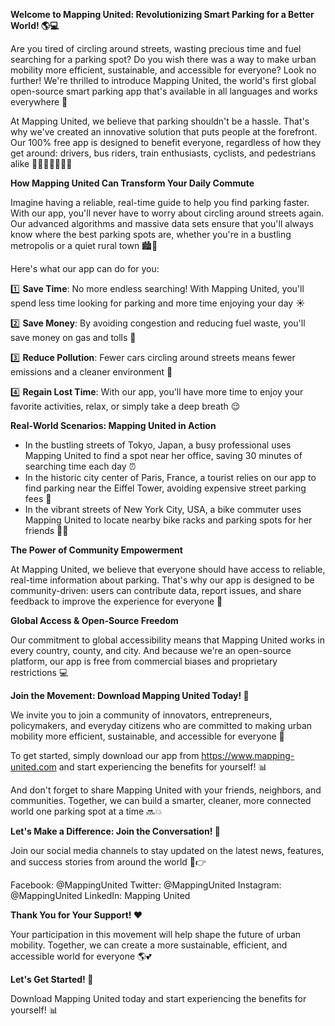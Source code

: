 **Welcome to Mapping United: Revolutionizing Smart Parking for a Better World! 🌎💻**

Are you tired of circling around streets, wasting precious time and fuel searching for a parking spot? Do you wish there was a way to make urban mobility more efficient, sustainable, and accessible for everyone? Look no further! We're thrilled to introduce Mapping United, the world's first global open-source smart parking app that's available in all languages and works everywhere 🌟

At Mapping United, we believe that parking shouldn't be a hassle. That's why we've created an innovative solution that puts people at the forefront. Our 100% free app is designed to benefit everyone, regardless of how they get around: drivers, bus riders, train enthusiasts, cyclists, and pedestrians alike 🚗🚌🚂🚴‍♂️🚶‍♀️

**How Mapping United Can Transform Your Daily Commute**

Imagine having a reliable, real-time guide to help you find parking faster. With our app, you'll never have to worry about circling around streets again. Our advanced algorithms and massive data sets ensure that you'll always know where the best parking spots are, whether you're in a bustling metropolis or a quiet rural town 🏙️🌄

Here's what our app can do for you:

1️⃣ **Save Time**: No more endless searching! With Mapping United, you'll spend less time looking for parking and more time enjoying your day ☀️

2️⃣ **Save Money**: By avoiding congestion and reducing fuel waste, you'll save money on gas and tolls 💸

3️⃣ **Reduce Pollution**: Fewer cars circling around streets means fewer emissions and a cleaner environment 🌿

4️⃣ **Regain Lost Time**: With our app, you'll have more time to enjoy your favorite activities, relax, or simply take a deep breath 😌

**Real-World Scenarios: Mapping United in Action**

* In the bustling streets of Tokyo, Japan, a busy professional uses Mapping United to find a spot near her office, saving 30 minutes of searching time each day ⏰
* In the historic city center of Paris, France, a tourist relies on our app to find parking near the Eiffel Tower, avoiding expensive street parking fees 💸
* In the vibrant streets of New York City, USA, a bike commuter uses Mapping United to locate nearby bike racks and parking spots for her friends 🚴‍♂️

**The Power of Community Empowerment**

At Mapping United, we believe that everyone should have access to reliable, real-time information about parking. That's why our app is designed to be community-driven: users can contribute data, report issues, and share feedback to improve the experience for everyone 🤝

**Global Access & Open-Source Freedom**

Our commitment to global accessibility means that Mapping United works in every country, county, and city. And because we're an open-source platform, our app is free from commercial biases and proprietary restrictions 💻

**Join the Movement: Download Mapping United Today! 📲**

We invite you to join a community of innovators, entrepreneurs, policymakers, and everyday citizens who are committed to making urban mobility more efficient, sustainable, and accessible for everyone 🌟

To get started, simply download our app from https://www.mapping-united.com and start experiencing the benefits for yourself! 📊

And don't forget to share Mapping United with your friends, neighbors, and communities. Together, we can build a smarter, cleaner, more connected world one parking spot at a time 🔜💥

**Let's Make a Difference: Join the Conversation! 💬**

Join our social media channels to stay updated on the latest news, features, and success stories from around the world 📱👉

Facebook: @MappingUnited
Twitter: @MappingUnited
Instagram: @MappingUnited
LinkedIn: Mapping United

**Thank You for Your Support! ❤️**

Your participation in this movement will help shape the future of urban mobility. Together, we can create a more sustainable, efficient, and accessible world for everyone 🌎💕

**Let's Get Started! 🚀**

Download Mapping United today and start experiencing the benefits for yourself! 📊